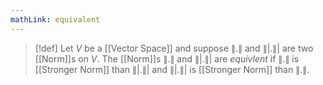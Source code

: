 ```yaml
---
mathLink: equivalent
---
```

>[!def]
Let $V$ be a [[Vector Space]] and suppose $\|.\|$ and $\||.\||$ are two [[Norm]]s on $V$. The [[Norm]]s $\|.\|$ and $\||.\||$ are *equivlent* if $\|.\|$ is [[Stronger Norm]] than $\||.\||$ and $\||.\||$ is [[Stronger Norm]] than $\|.\|$.

